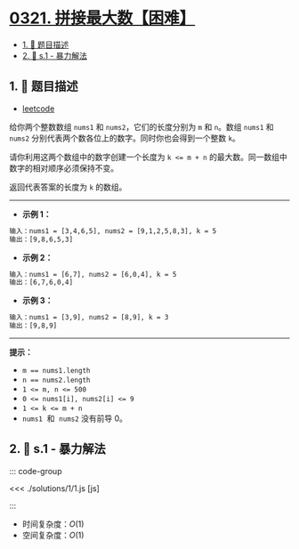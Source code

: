 # [0321. 拼接最大数【困难】](https://github.com/tnotesjs/TNotes.leetcode/tree/main/notes/0321.%20%E6%8B%BC%E6%8E%A5%E6%9C%80%E5%A4%A7%E6%95%B0%E3%80%90%E5%9B%B0%E9%9A%BE%E3%80%91)

<!-- region:toc -->

- [1. 📝 题目描述](#1--题目描述)
- [2. 🎯 s.1 - 暴力解法](#2--s1---暴力解法)

<!-- endregion:toc -->

## 1. 📝 题目描述

- [leetcode](https://leetcode.cn/problems/create-maximum-number/)

给你两个整数数组 `nums1` 和 `nums2`，它们的长度分别为 `m` 和 `n`。数组 `nums1` 和 `nums2` 分别代表两个数各位上的数字。同时你也会得到一个整数 `k`。

请你利用这两个数组中的数字创建一个长度为 `k <= m + n` 的最大数。同一数组中数字的相对顺序必须保持不变。

返回代表答案的长度为 `k` 的数组。

---

- **示例 1：**

```txt
输入：nums1 = [3,4,6,5], nums2 = [9,1,2,5,8,3], k = 5
输出：[9,8,6,5,3]
```

- **示例 2：**

```txt
输入：nums1 = [6,7], nums2 = [6,0,4], k = 5
输出：[6,7,6,0,4]
```

- **示例 3：**

```txt
输入：nums1 = [3,9], nums2 = [8,9], k = 3
输出：[9,8,9]
```

---

**提示：**

- `m == nums1.length`
- `n == nums2.length`
- `1 <= m, n <= 500`
- `0 <= nums1[i], nums2[i] <= 9`
- `1 <= k <= m + n`
- `nums1`  和  `nums2` 没有前导 0。

## 2. 🎯 s.1 - 暴力解法

::: code-group

<<< ./solutions/1/1.js [js]

:::

- 时间复杂度：$O(1)$
- 空间复杂度：$O(1)$
